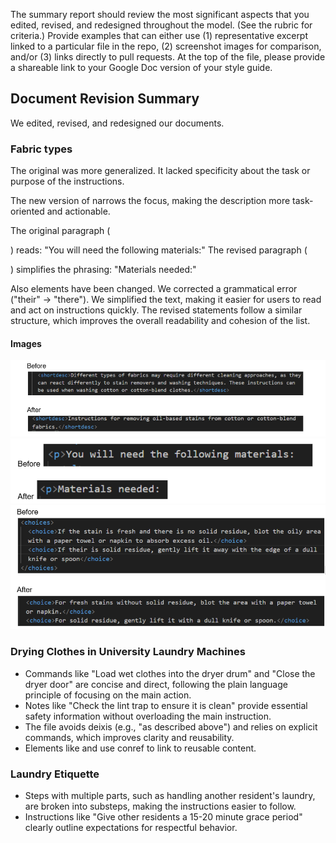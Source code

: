 The summary report should review the most significant aspects that you edited, revised, and redesigned throughout the model. (See the rubric for criteria.)
Provide examples that can either use (1) representative excerpt linked to a particular file in the repo, (2) screenshot images for comparison, and/or (3) links directly to pull requests.
At the top of the file, please provide a shareable link to your Google Doc version of your style guide.
## Document Revision Summary
We edited, revised, and redesigned our documents. 

### Fabric types
The original <shortdesc> was more generalized. It lacked specificity about the task or purpose of the instructions.

The new version of <shortdesc> narrows the focus, making the description more task-oriented and actionable.

The original paragraph (<p>) reads: "You will need the following materials:"
The revised paragraph (<p>) simplifies the phrasing: "Materials needed:"

Also  <choice> elements have been changed. We corrected a grammatical error ("their" → "there").
We simplified the text, making it easier for users to read and act on instructions quickly.
The revised <choice> statements follow a similar structure, which improves the overall readability and cohesion of the list.

#### Images 
![Image 1 - Shortdesc comparison](assets/images/Screenshot%202024-12-10%20164033.png)
![Image 2 - The original and revised `<p>` comparison](assets/images/Screenshot%202024-12-10%20164846.png)
![Image 3 - The original and revised `<choice>` comparison](assets/images/Screenshot%202024-12-10%20165135.png)

### Drying Clothes in University Laundry Machines
- Commands like "Load wet clothes into the dryer drum" and "Close the dryer door" are concise and direct, following the plain language principle of focusing on the main action.
- Notes like "Check the lint trap to ensure it is clean" provide essential safety information without overloading the main instruction.
- The file avoids deixis (e.g., "as described above") and relies on explicit commands, which improves clarity and reusability.
- Elements like <shortdesc> and <postreq> use conref to link to reusable content.

### Laundry Etiquette 
- Steps with multiple parts, such as handling another resident's laundry, are broken into substeps, making the instructions easier to follow.
- Instructions like "Give other residents a 15-20 minute grace period" clearly outline expectations for respectful behavior.